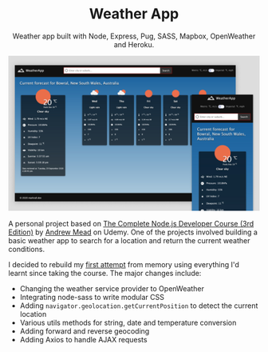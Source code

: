 <h1 align="center">Weather App</h1>

<p align="center">Weather app built with Node, Express, Pug, SASS, Mapbox, OpenWeather and Heroku.</p>

![demo](/public/images/cover.jpg?raw=true)

A personal project based on [The Complete Node.js Developer Course (3rd Edition)](https://www.udemy.com/course/the-complete-nodejs-developer-course-2/learn/lecture/13819540#overview) by [Andrew Mead](https://www.udemy.com/user/andrewmead/) on Udemy. One of the projects involved building a basic weather app to search for a location and return the current weather conditions.

I decided to rebuild my [first attempt](https://pbm-nodejs-weather-app.herokuapp.com/) from memory using everything I'd learnt since taking the course. The major changes include:

- Changing the weather service provider to OpenWeather
- Integrating node-sass to write modular CSS
- Adding `navigator.geolocation.getCurrentPosition` to detect the current location
- Various utils methods for string, date and temperature conversion
- Adding forward and reverse geocoding
- Adding Axios to handle AJAX requests